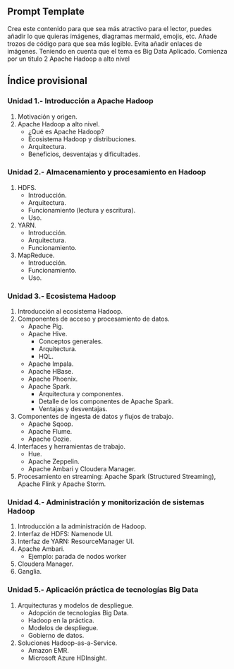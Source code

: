 ## Prompt Template
Crea este contenido para que sea más atractivo para el lector, puedes añadir lo que quieras imágenes, diagramas mermaid, emojis, etc. Añade trozos de código para que sea más legible. Evita añadir enlaces de imágenes. Teniendo en cuenta que el tema es Big Data Aplicado. Comienza por un titulo 2
Apache Hadoop a alto nivel



## Índice provisional
### Unidad 1.- Introducción a Apache Hadoop

1. Motivación y origen.
2. Apache Hadoop a alto nivel.
   - ¿Qué es Apache Hadoop?
   - Ecosistema Hadoop y distribuciones.
   - Arquitectura.
   - Beneficios, desventajas y dificultades.

### Unidad 2.- Almacenamiento y procesamiento en Hadoop

1. HDFS.
   - Introducción.
   - Arquitectura.
   - Funcionamiento (lectura y escritura).
   - Uso.
2. YARN.
   - Introducción.
   - Arquitectura.
   - Funcionamiento.
3. MapReduce.
   - Introducción.
   - Funcionamiento.
   - Uso.

### Unidad 3.- Ecosistema Hadoop

1. Introducción al ecosistema Hadoop.
2. Componentes de acceso y procesamiento de datos.
   - Apache Pig.
   - Apache Hive.
     - Conceptos generales.
     - Arquitectura.
     - HQL.
   - Apache Impala.
   - Apache HBase.
   - Apache Phoenix.
   - Apache Spark.
     - Arquitectura y componentes.
     - Detalle de los componentes de Apache Spark.
     - Ventajas y desventajas.
3. Componentes de ingesta de datos y flujos de trabajo.
   - Apache Sqoop.
   - Apache Flume.
   - Apache Oozie.
4. Interfaces y herramientas de trabajo.
   - Hue.
   - Apache Zeppelin.
   - Apache Ambari y Cloudera Manager.
5. Procesamiento en streaming: Apache Spark (Structured Streaming), Apache Flink
   y Apache Storm.

### Unidad 4.- Administración y monitorización de sistemas Hadoop

1. Introducción a la administración de Hadoop.
2. Interfaz de HDFS: Namenode UI.
3. Interfaz de YARN: ResourceManager UI.
4. Apache Ambari.
   - Ejemplo: parada de nodos worker
5. Cloudera Manager.
6. Ganglia.

### Unidad 5.- Aplicación práctica de tecnologías Big Data

1. Arquitecturas y modelos de despliegue.
   - Adopción de tecnologías Big Data.
   - Hadoop en la práctica.
   - Modelos de despliegue.
   - Gobierno de datos.
2. Soluciones Hadoop-as-a-Service.
   - Amazon EMR.
   - Microsoft Azure HDInsight.

